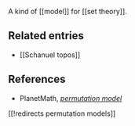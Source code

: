 
A kind of [[model]] for [[set theory]].

## Related entries

* [[Schanuel topos]]

## References

* PlanetMath, _[permutation model](http://planetmath.org/permutationmodel)_

[[!redirects permutation models]]
